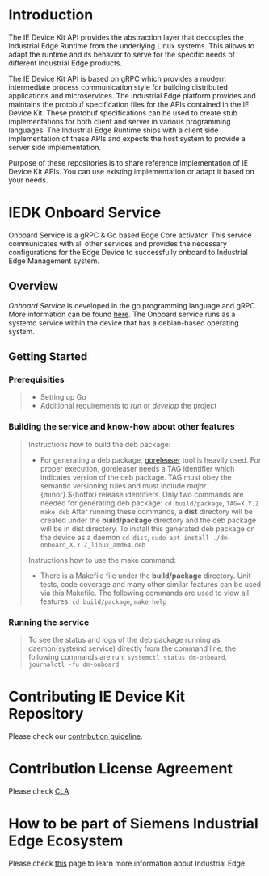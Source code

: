 # Introduction

The IE Device Kit API provides the abstraction layer that decouples the Industrial Edge Runtime from the underlying Linux systems. This allows to adapt the runtime and its behavior to serve for the specific needs of different Industrial Edge products. 

The IE Device Kit API is based on gRPC which provides a modern intermediate process communication style for building distributed applications and microservices. The Industrial Edge platform provides and maintains the protobuf specification files for the APIs contained in the IE Device Kit. These protobuf specifications can be used to create stub implementations for both client and server in various programming languages. The Industrial Edge Runtime ships with a client side implementation of these APIs and expects the host system to provide a server side implementation.

Purpose of these repositories is to share reference implementation of IE Device Kit APIs. You can use existing implementation or adapt it based on your needs.
# IEDK Onboard Service

Onboard Service is a gRPC & Go based Edge Core activator. This service communicates with all other services and provides the necessary configurations for the Edge Device to successfully onboard to Industrial Edge Management system.

## Overview

_Onboard Service_ is developed in the go programming language and gRPC. More information can be found [here](https://grpc.io/docs/). The Onboard service runs as a systemd service within the device that has a debian-based operating system.

## Getting Started

### Prerequisities

> - Setting up Go
> - Additional requirements to _run_ or _develop_ the project

### Building the service and know-how about other features

> Instructions how to build the deb package:
>
> - For generating a deb package, [goreleaser](https://goreleaser.com/intro/) tool is heavily used. For proper execution, goreleaser needs a TAG identifier which indicates version of the deb package. TAG must obey the semantic versioning rules and must include ${major}.${minor}.${hotfix} release identifiers. Only two commands are needed for generating deb package: `cd build/package`, `TAG=X.Y.Z make deb` After running these commands, a __dist__ directory will be created under the __build/package__ directory and the deb package will be in dist directory. To install this generated deb package on the device as a daemon `cd dist`, `sudo apt install ./dm-onboard_X.Y.Z_linux_amd64.deb`
>
> Instructions how to use the make command:
>
> - There is a Makefile file under the __build/package__ directory. Unit tests, code coverage and many other similar features can be used via this Makefile. The following commands are used to view all features: `cd build/package`, `make help`

### Running the service

> To see the status and logs of the deb package running as daemon(systemd service) directly from the command line, the following commands are run: `systemctl status dm-onboard`, `journalctl -fu dm-onboard`

# Contributing IE Device Kit Repository
Please check our [contribution guideline](CONTRIBUTING.md). 

# Contribution License Agreement
Please check [CLA](Siemens_CLA_1.1.pdf)

# How to be part of Siemens Industrial Edge Ecosystem
Please check [this](https://new.siemens.com/global/en/products/automation/topic-areas/industrial-edge.html) page to learn more information about Industrial Edge.
